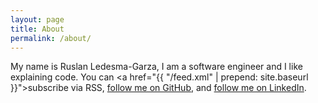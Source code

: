 ```yaml
---
layout: page
title: About
permalink: /about/
---
```


My name is Ruslan Ledesma-Garza, I am a software engineer and I like
explaining code.  You can <a href="{{ "/feed.xml" | prepend:
site.baseurl }}">subscribe via RSS</a>, <a href="https://github.com/{{
site.github_username }}">follow me on GitHub</a>, and <a
href="https://www.linkedin.com/in/{{ site.linkedin_username }}">follow
me on LinkedIn</a>.